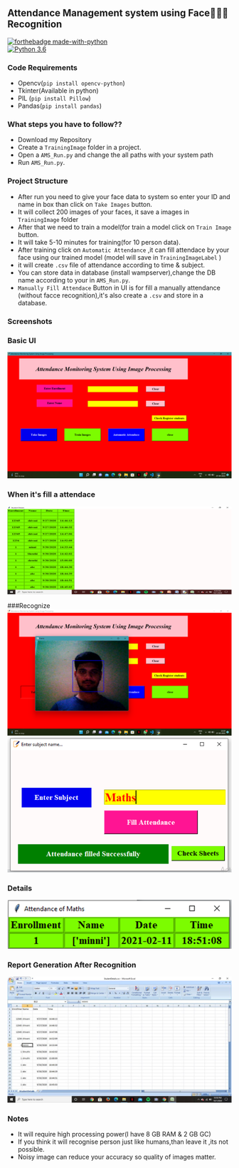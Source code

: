 ##  Attendance Management system using Face👦🏻👧 Recognition 

[![forthebadge made-with-python](http://ForTheBadge.com/images/badges/made-with-python.svg)](https://www.python.org/)                 
[![Python 3.6](https://img.shields.io/badge/python-3.6-blue.svg)](https://www.python.org/downloads/release/python-360/)   


### Code Requirements
- Opencv(`pip install opencv-python`)
- Tkinter(Available in python)
- PIL (`pip install Pillow`)
- Pandas(`pip install pandas`)

### What steps you have to follow??
- Download my Repository 
- Create a `TrainingImage` folder in a project.
- Open a `AMS_Run.py` and change the all paths with your system path
- Run `AMS_Run.py`.

### Project Structure

- After run you need to give your face data to system so enter your ID and name in box than click on `Take Images` button.
- It will collect 200 images of your faces, it save a images in `TrainingImage` folder
- After that we need to train a model(for train a model click on `Train Image` button.
- It will take 5-10 minutes for training(for 10 person data).
- After training click on `Automatic Attendance` ,it can fill attendace by your face using our trained model (model will save in `TrainingImageLabel` )
- it will create `.csv` file of attendance according to time & subject.
- You can store data in database (install wampserver),change the DB name according to your in `AMS_Run.py`.
- `Manually Fill Attendace` Button in UI is for fill a manually attendance (without facce recognition),it's also create a `.csv` and store in a database.

### Screenshots

### Basic UI
<img src="https://github.com/saivamshi2311/-Online-Attendance-Management-System-using-Face-Recognition-Techniques/blob/main/main.png">

### When it's fill a attendace
<img src="https://github.com/msaishravani/Attendance-Monitoring-System-Using-Image-Processing/blob/master/manual.png">






###Recognize
<img src="https://github.com/saivamshi2311/-Online-Attendance-Management-System-using-Face-Recognition-Techniques/blob/main/report.png">
<img src="https://github.com/msaishravani/Attendance-Monitoring-System-Using-Image-Processing/blob/master/subject.png">

### Details
<img src="https://github.com/msaishravani/Attendance-Monitoring-System-Using-Image-Processing/blob/master/details.png">

### Report Generation After Recognition
<img src="https://github.com/msaishravani/Attendance-Monitoring-System-Using-Image-Processing/blob/master/report.jpg">


### Notes
- It will require high processing power(I have 8 GB RAM & 2 GB GC)
- If you think it will recognise person just like humans,than leave it ,its not possible.
- Noisy image can reduce your accuracy so quality of images matter.

